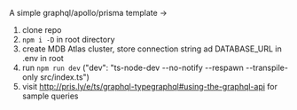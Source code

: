 A simple graphql/apollo/prisma template ->

1. clone repo
2. `npm i -D` in root directory
3. create MDB Atlas cluster, store connection string ad DATABASE_URL in .env in root
4. run `npm run dev` ("dev": "ts-node-dev --no-notify --respawn --transpile-only src/index.ts")
5. visit http://pris.ly/e/ts/graphql-typegraphql#using-the-graphql-api for sample queries
